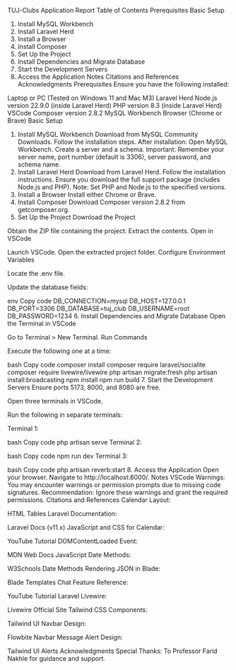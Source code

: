 TUJ-Clubs Application Report
Table of Contents
Prerequisites
Basic Setup
1. Install MySQL Workbench
2. Install Laravel Herd
3. Install a Browser
4. Install Composer
5. Set Up the Project
6. Install Dependencies and Migrate Database
7. Start the Development Servers
8. Access the Application
Notes
Citations and References
Acknowledgments
Prerequisites
Ensure you have the following installed:

Laptop or PC (Tested on Windows 11 and Mac M3)
Laravel Herd
Node.js version 22.9.0 (inside Laravel Herd)
PHP version 8.3 (inside Laravel Herd)
VSCode
Composer version 2.8.2
MySQL Workbench
Browser (Chrome or Brave)
Basic Setup
1. Install MySQL Workbench
Download from MySQL Community Downloads.
Follow the installation steps.
After installation:
Open MySQL Workbench.
Create a server and a schema.
Important: Remember your server name, port number (default is 3306), server password, and schema name.
2. Install Laravel Herd
Download from Laravel Herd.
Follow the installation instructions.
Ensure you download the full support package (includes Node.js and PHP).
Note: Set PHP and Node.js to the specified versions.
3. Install a Browser
Install either Chrome or Brave.
4. Install Composer
Download Composer version 2.8.2 from getcomposer.org.
5. Set Up the Project
Download the Project

Obtain the ZIP file containing the project.
Extract the contents.
Open in VSCode

Launch VSCode.
Open the extracted project folder.
Configure Environment Variables

Locate the .env file.

Update the database fields:

env
Copy code
DB_CONNECTION=mysql
DB_HOST=127.0.0.1
DB_PORT=3306
DB_DATABASE=tuj_club
DB_USERNAME=root
DB_PASSWORD=1234
6. Install Dependencies and Migrate Database
Open the Terminal in VSCode

Go to Terminal > New Terminal.
Run Commands

Execute the following one at a time:

bash
Copy code
composer install
composer require laravel/socialite
composer require livewire/livewire
php artisan migrate:fresh
php artisan install:broadcasting
npm install
npm run build
7. Start the Development Servers
Ensure ports 5173, 8000, and 8080 are free.

Open three terminals in VSCode.

Run the following in separate terminals:

Terminal 1:

bash
Copy code
php artisan serve
Terminal 2:

bash
Copy code
npm run dev
Terminal 3:

bash
Copy code
php artisan reverb:start
8. Access the Application
Open your browser.
Navigate to http://localhost:8000/.
Notes
VSCode Warnings:
You may encounter warnings or permission prompts due to missing code signatures.
Recommendation: Ignore these warnings and grant the required permissions.
Citations and References
Calendar Layout:

HTML Tables
Laravel Documentation:

Laravel Docs (v11.x)
JavaScript and CSS for Calendar:

YouTube Tutorial
DOMContentLoaded Event:

MDN Web Docs
JavaScript Date Methods:

W3Schools Date Methods
Rendering JSON in Blade:

Blade Templates
Chat Feature Reference:

YouTube Tutorial
Laravel Livewire:

Livewire Official Site
Tailwind CSS Components:

Tailwind UI
Navbar Design:

Flowbite Navbar
Message Alert Design:

Tailwind UI Alerts
Acknowledgments
Special Thanks: To Professor Farid Nakhle for guidance and support.
